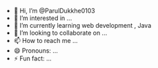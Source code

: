- 👋 Hi, I’m @ParulDukkhe0103
- 👀 I’m interested in ...
- 🌱 I’m currently learning web development , Java
- 💞️ I’m looking to collaborate on ...
- 📫 How to reach me ...
- 😄 Pronouns: ...
- ⚡ Fun fact: ...

<!---
ParulDukkhe0103/ParulDukkhe0103 is a ✨ special ✨ repository because its `README.md` (this file) appears on your GitHub profile.
You can click the Preview link to take a look at your changes.
--->
